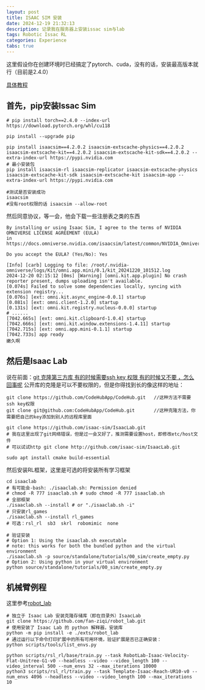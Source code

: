 ```yaml
---
layout: post
title: ISAAC SIM 安装
date: 2024-12-19 21:32:13
description: 记录我在服务器上安装issac sim与lab
tags: Robotic Issac RL
categories: Experience
tabs: true
---
```

这里假设你在创建环境时已经搞定了pytorch、cuda，没有的话，安装最高版本就行（目前是2.4.0）

[具体教程](https://isaac-sim.github.io/IsaacLab/main/source/setup/installation/pip_installation.html)

## 首先，pip安装Issac Sim
```shell
# pip install torch==2.4.0 --index-url https://download.pytorch.org/whl/cu118

pip install --upgrade pip

pip install isaacsim==4.2.0.2 isaacsim-extscache-physics==4.2.0.2 isaacsim-extscache-kit==4.2.0.2 isaacsim-extscache-kit-sdk==4.2.0.2 --extra-index-url https://pypi.nvidia.com
# 最小安装包
pip install isaacsim-rl isaacsim-replicator isaacsim-extscache-physics isaacsim-extscache-kit-sdk isaacsim-extscache-kit isaacsim-app --extra-index-url https://pypi.nvidia.com

#测试是否安装成功
isaacsim 
#没有root权限的话 isaacsim --allow-root
```

然后同意协议，等一会，他会下载一些注册表之类的东西
```shell
By installing or using Isaac Sim, I agree to the terms of NVIDIA OMNIVERSE LICENSE AGREEMENT (EULA)
in https://docs.omniverse.nvidia.com/isaacsim/latest/common/NVIDIA_Omniverse_License_Agreement.html

Do you accept the EULA? (Yes/No): Yes

[Info] [carb] Logging to file: /root/.nvidia-omniverse/logs/Kit/omni.app.mini/0.1/kit_20241220_101512.log
2024-12-20 02:15:12 [0ms] [Warning] [omni.kit.app.plugin] No crash reporter present, dumps uploading isn't available.
[0.074s] Failed to solve some dependencies locally, syncing with extension registry...
[0.076s] [ext: omni.kit.async_engine-0.0.1] startup
[0.081s] [ext: omni.client-1.2.0] startup
[0.131s] [ext: omni.kit.registry.nucleus-0.0.0] startup
# ......
[7042.665s] [ext: omni.kit.clipboard-1.0.4] startup
[7042.666s] [ext: omni.kit.window.extensions-1.4.11] startup
[7042.715s] [ext: omni.app.mini-0.1.1] startup
[7042.733s] app ready
嫩久啊
```
## 然后是Isaac Lab

说在前面：[git 克隆第三方库 有的时候需要ssh key 权限 有的时候又不要 ，怎么回事呢](https://blog.csdn.net/qq_30545831/article/details/98944572)
公开库的克隆是可以不要权限的，但是你得找到长的像这样的地址：
```shell
git clone https://github.com/CodeHubApp/CodeHub.git   //这种方法不需要ssh key权限
git clone git@github.com:CodeHubApp/CodeHub.git       //这种克隆方法，你需要把自己的key添加到别人的远程库里面
```

```shell
git clone https://github.com/isaac-sim/IsaacLab.git
# 我在这里出现了git网络错误，但是过一会又好了，推测需要设置host，即修改etc/host文件
# 可以试试http git clone http://github.com/isaac-sim/IsaacLab.git

sudo apt install cmake build-essential
```
然后安装RL框架，这里是可选的将安装所有学习框架
```shell
cd isaaclab
# 有可能会-bash: ./isaaclab.sh: Permission denied
# chmod -R 777 isaaclab.sh # sudo chmod -R 777 isaaclab.sh
# 全部框架
./isaaclab.sh --install # or "./isaaclab.sh -i"
# 只安装rl_games
./isaaclab.sh --install rl_games
# 可选：rsl_rl  ​sb3  ​skrl  robomimic  none

# 验证安装
# Option 1: Using the isaaclab.sh executable
# note: this works for both the bundled python and the virtual environment
./isaaclab.sh -p source/standalone/tutorials/00_sim/create_empty.py
# Option 2: Using python in your virtual environment
python source/standalone/tutorials/00_sim/create_empty.py

```



## 机械臂例程
这里参考[robot_lab](https://github.com/fan-ziqi/robot_lab)
```shell
# 独立于 Isaac Lab 安装克隆存储库（即在目录外）IsaacLab
git clone https://github.com/fan-ziqi/robot_lab.git
# 使用安装了 Isaac Lab 的 python 解释器，安装库
python -m pip install -e ./exts/robot_lab
# 通过运行以下命令打印扩展中的所有可用环境，验证扩展是否已正确安装：
python scripts/tools/list_envs.py
```
```shell
python scripts/rsl_rl/base/train.py --task RobotLab-Isaac-Velocity-Flat-Unitree-G1-v0 --headless --video --video_length 100 --video_interval 500 --num_envs 32 --max_iterations 10000
python3 scripts/rsl_rl/train.py --task Template-Isaac-Reach-UR10-v0 --num_envs 4096 --headless --video --video_length 100 --max_iterations 10
```
